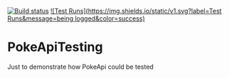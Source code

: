 [![Build status](https://dev.azure.com/warleyflopes/PokeApiTesting/_apis/build/status/PokeApiTesting-C%23%20Testing-CI)](https://dev.azure.com/warleyflopes/PokeApiTesting/_build/latest?definitionId=5) 
[![Test Runs](https://img.shields.io/static/v1.svg?label=Test Runs&message=being logged&color=success)](https://dev.azure.com/warleyflopes/PokeApiTesting/_testManagement/runs?runId=1000030&_a=runCharts) 

# PokeApiTesting
Just to demonstrate how PokeApi could be tested
